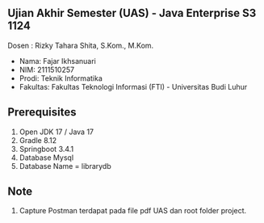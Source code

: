 ## Ujian Akhir Semester (UAS) - Java Enterprise S3 1124
Dosen	: Rizky Tahara Shita, S.Kom., M.Kom.

- Nama: Fajar Ikhsanuari
- NIM: 2111510257
- Prodi: Teknik Informatika
- Fakultas: Fakultas Teknologi Informasi (FTI) - Universitas Budi Luhur

## Prerequisites
1. Open JDK 17 / Java 17
2. Gradle 8.12
3. Springboot 3.4.1
4. Database Mysql
5. Database Name = librarydb
   
## Note
1. Capture Postman terdapat pada file pdf UAS dan root folder project.
